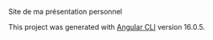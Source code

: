 Site de ma présentation personnel

This project was generated with [Angular CLI](https://github.com/angular/angular-cli) version 16.0.5.


